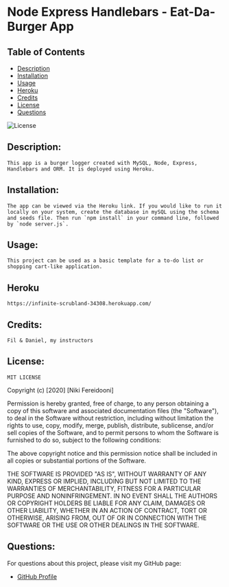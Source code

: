 # Node Express Handlebars - Eat-Da-Burger App

## Table of Contents
- [Description](#description)
- [Installation](#installation)
- [Usage](#usage)
- [Heroku](#heroku)
- [Credits](#credits)
- [License](#license)
- [Questions](#questions)

![License](https://img.shields.io/badge/license-MIT-blue.svg)

## Description: 
    This app is a burger logger created with MySQL, Node, Express, Handlebars and ORM. It is deployed using Heroku.
## Installation:
    The app can be viewed via the Heroku link. If you would like to run it locally on your system, create the database in mySQL using the schema and seeds file. Then run `npm install` in your command line, followed by `node server.js`.
## Usage:
    This project can be used as a basic template for a to-do list or shopping cart-like application.
## Heroku
    https://infinite-scrubland-34308.herokuapp.com/
## Credits:
    Fil & Daniel, my instructors
## License:
    MIT LICENSE

Copyright (c) [2020] [Niki Fereidooni]

Permission is hereby granted, free of charge, to any person obtaining a copy
of this software and associated documentation files (the "Software"), to deal
in the Software without restriction, including without limitation the rights
to use, copy, modify, merge, publish, distribute, sublicense, and/or sell
copies of the Software, and to permit persons to whom the Software is
furnished to do so, subject to the following conditions:

The above copyright notice and this permission notice shall be included in all
copies or substantial portions of the Software.

THE SOFTWARE IS PROVIDED "AS IS", WITHOUT WARRANTY OF ANY KIND, EXPRESS OR
IMPLIED, INCLUDING BUT NOT LIMITED TO THE WARRANTIES OF MERCHANTABILITY,
FITNESS FOR A PARTICULAR PURPOSE AND NONINFRINGEMENT. IN NO EVENT SHALL THE
AUTHORS OR COPYRIGHT HOLDERS BE LIABLE FOR ANY CLAIM, DAMAGES OR OTHER
LIABILITY, WHETHER IN AN ACTION OF CONTRACT, TORT OR OTHERWISE, ARISING FROM,
OUT OF OR IN CONNECTION WITH THE SOFTWARE OR THE USE OR OTHER DEALINGS IN THE
SOFTWARE.
## Questions:
For questions about this project, please visit my GitHub page:
- [GitHub Profile](https://github.com/nfereidooni)